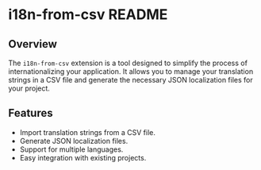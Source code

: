 # i18n-from-csv README

## Overview

The `i18n-from-csv` extension is a tool designed to simplify the process of internationalizing your application. It allows you to manage your translation strings in a CSV file and generate the necessary JSON localization files for your project.

## Features

- Import translation strings from a CSV file.
- Generate JSON localization files.
- Support for multiple languages.
- Easy integration with existing projects.
